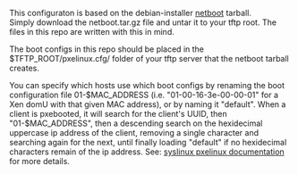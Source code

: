 This configuraton is based on the debian-installer [netboot](https://deb.debian.org/debian/dists/bookworm/main/installer-amd64/current/images/netboot/) tarball.  
Simply download the netboot.tar.gz file and untar it to your tftp root.  The files in this repo are written with this in mind.

The boot configs in this repo should be placed in the $TFTP_ROOT/pxelinux.cfg/ folder of your tftp server that the netboot tarball creates.

You can specify which hosts use which boot configs by renaming the boot configuration file 01-$MAC_ADDRESS (i.e. "01-00-16-3e-00-00-01" for a Xen domU with that
given MAC address), or by naming it "default".  When a client is pxebooted, it will search for the client's UUID, then "01-$MAC_ADDRESS", then a descending search on
the hexidecimal uppercase ip address of the client, removing a single character and searching again for the next, until finally loading "default" if no hexidecimal
characters remain of the ip address.  See: [syslinux pxelinux documentation](https://wiki.syslinux.org/wiki/index.php?title=PXELINUX#Configuration) for more details.
